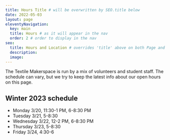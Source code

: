 ```yaml
---
title: Hours Title # will be overwritten by SEO.title below
date: 2022-05-03
layout: page
eleventyNavigation:
  key: main
  title: Hours # as it will appear in the nav
  order: 2 # order to display in the nav
seo:
  title: Hours and Location # overrides 'title' above on both Page and META
  description:
  image:
---
```


The Textile Makerspace is run by a mix of volunteers and student staff. The schedule can vary, but we try to keep the latest info about our open hours on this page.

## Winter 2023 schedule

- Monday 3/20, 11:30-1 PM, 6-8:30 PM
- Tuesday 3/21, 5-8:30
- Wednesday 3/22, 12-2 PM, 6-8:30 PM
- Thursday 3/23, 5-8:30
- Friday 3/24, 4:30-6